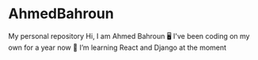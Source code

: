 # AhmedBahroun
My personal repository
Hi, I am Ahmed Bahroun
🖥️ I've been coding on my own for a year now
🦀 I’m learning React and Django at the moment
